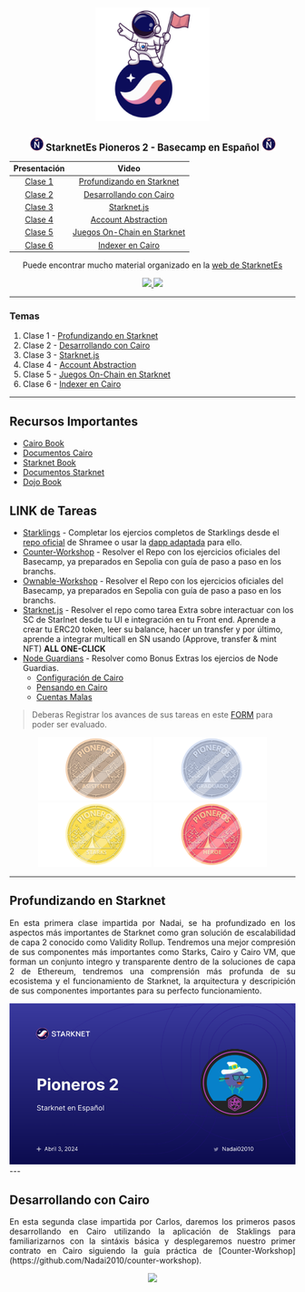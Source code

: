 <div align="center">
  <img src="/assets/Pioneros2.png" style="width: 200px">
  <h1 style="font-size: larger;">
    <img src="/assets/StarknetEs2.png" width="25">
    <strong>StarknetEs Pioneros 2 - Basecamp en Español</strong> 
    <img src="/assets/StarknetEs2.png" width="25">
  </h1>
</div>

<div align="center">
     
|                                                  Presentación                                                   |             Video             |
| :-------------------------------------------------------------------------------------------------------------: | :---------------------------: 
| [Clase 1](https://docs.google.com/presentation/d/140NaJyo6hkb1qqLM3Rne2OTT7O3IxMpR5If2tpXQQKI/edit?usp=sharing) | [Profundizando en Starknet]() |
[Clase 2](https://docs.google.com/presentation/d/1eLnU-6kbbUGdIbZ5oFZ9wMqYYFs_ioMYkm74hfxO9_4/edit?usp=sharing) | [Desarrollando con Cairo]()
[Clase 3](https://docs.google.com/presentation/d/1tBhA4hHw-5vZ9B6LtqWCm7hI8HRX8E8wxlm0-XZH5iU/edit?usp=sharing) | [Starknet.js]()
[Clase 4](https://docs.google.com/presentation/d/19VohvgxOTL2VNBdxU8DDRtjtJFRyPjCflD2e0-XykNE/edit?usp=sharing) | [Account Abstraction]()
[Clase 5](https://docs.google.com/presentation/d/1jQhKN4BHEblx5BNj3q4SXGxhFXHdcRezDBGzotJSypA/edit?usp=sharing) | [Juegos On-Chain en Starknet]()
[Clase 6](https://docs.google.com/presentation/d/16bQliB_QmyhkMo4FnMbVBYw-d3gMeyFqXovbqhEfkSg/edit?usp=sharing)| [Indexer en Cairo]()


Puede encontrar mucho material organizado en la [web de StarknetEs](https://starknet-es.vercel.app/)


</div>
<p align="center">
    <a href="https://starknet-es.vercel.app/">
        <img src="https://img.shields.io/badge/impartido por-StarknetEs-navy">
    </a>
        <a href="https://www.starknet.io/en">
        <img src="https://img.shields.io/badge/patrocinado por-Starknet Foundation-purple">
    </a>
</p>

---

### Temas

<ol>
    <li>Clase 1 - <a href="#Profundizando en Starknet">Profundizando en Starknet</a>
    </li>
    <li>Clase 2 - <a href="#Desarrollando con Cairo">Desarrollando con Cairo</a>
    </li>
    <li>Clase 3 - <a href="#Starknet.js">Starknet.js</a>
    </li>
    <li>Clase 4 - <a href="#Account Abstraction">Account Abstraction</a>
    </li>
    <li>Clase 5 - <a href="#Juegos On-Chain en Starknet">Juegos On-Chain en Starknet</a>
    </li>
    <li>Clase 6 - <a href="#Indexer en Cairo">Indexer en Cairo</a>
    </li>
</ol>

---
## Recursos Importantes

- [Cairo Book](https://book.cairo-lang.org)
- [Documentos Cairo](https://docs.cairo-lang.org/)
- [Starknet Book](https://book.starknet.io)
- [Documentos Starknet](https://docs.starknet.io/documentation/)
- [Dojo Book](https://book.dojoengine.org/)

## LINK de Tareas

- [Starklings](https://starklings.app/) - Completar los ejercios completos de Starklings desde el [repo oficial](https://github.com/shramee/starklings-cairo1) de Shramee o usar la [dapp adaptada](https://starklings.app/) para ello.
- [Counter-Workshop](https://github.com/Nadai2010/counter-workshop) - Resolver el Repo con los ejercicios oficiales del Basecamp, ya preparados en Sepolia con guía de paso a paso en los branchs.
- [Ownable-Workshop](https://github.com/Nadai2010/ownable-workshop) - Resolver el Repo con los ejercicios oficiales del Basecamp, ya preparados en Sepolia con guía de paso a paso en los branchs.
- [Starknet.js](https://github.com/Starknet-Es/starknetJS-clase) - Resolver el repo como tarea Extra sobre interactuar con los SC de Starlnet desde tu UI e integración en tu Front end. Aprende a crear tu ERC20 token, leer su balance, hacer un transfer y por último, aprende a integrar multicall en SN usando (Approve, transfer & mint NFT) **ALL ONE-CLICK** 
- [Node Guardians]() - Resolver como Bonus Extras los ejercios de Node Guardias.
  - [Configuración de Cairo](https://nodeguardians.io/dev-hub?s=devhub-campaigns&sc=starting-cairo)
  - [Pensando en Cairo](https://nodeguardians.io/dev-hub?s=devhub-campaigns&sc=cairo-thinking)
  - [Cuentas Malas](https://nodeguardians.io/dev-hub?s=devhub-campaigns&sc=bad-accounts)
  

> Deberas Registrar los avances de sus tareas en este [FORM](https://docs.google.com/forms/d/1dCDPxsvDZ62Ov-H5bsZbHvK4eGhdafapOgeDertyI10/edit) para poder ser evaluado.
>

<div align="center">
<img src="/assets/Pioneros-1.png" width="200">
<img src="/assets/Pioneros-2.png" width="200">
<img src="/assets/Pioneros-3.png" width="200">
<img src="/assets/Pioneros-4.png" width="200">
</div>


---

<div align="justify">
    <h2 id="Profundizando en Starknet">Profundizando en Starknet</h2>
    <p>En esta primera clase impartida por Nadai, se ha profundizado en los aspectos más importantes de Starknet como gran solución de escalabilidad de capa 2 conocido como Validity Rollup. Tendremos una mejor compresión de sus componentes más importantes como Starks, Cairo y Cairo VM, que forman un conjunto integro y transparente dentro de la soluciones de capa 2 de Ethereum, tendremos una comprensión más profunda de su ecosistema y el funcionamiento de Starknet, la arquitectura y descripición de sus componentes importantes para su perfecto funcionamiento.</p>
    </div>
    <div align="center">
    <img src="/assets/Pioneros2_Clase1.png"  width="600">

</div>
---
<div align="justify">
    <h2 id="Desarrollando con Cairo">Desarrollando con Cairo</h2>
    <p> En esta segunda clase impartida por Carlos, daremos los primeros pasos desarrollando en Cairo utilizando la aplicación de Staklings para familiarizarnos con la sintáxis básica y desplegaremos nuestro primer contrato en Cairo siguiendo la guía práctica de [Counter-Workshop](https://github.com/Nadai2010/counter-workshop).</p> 
    </div>
    <div align="center">
    <img src="/div assets/Pioneros2_Clase2.png"  width="600">
